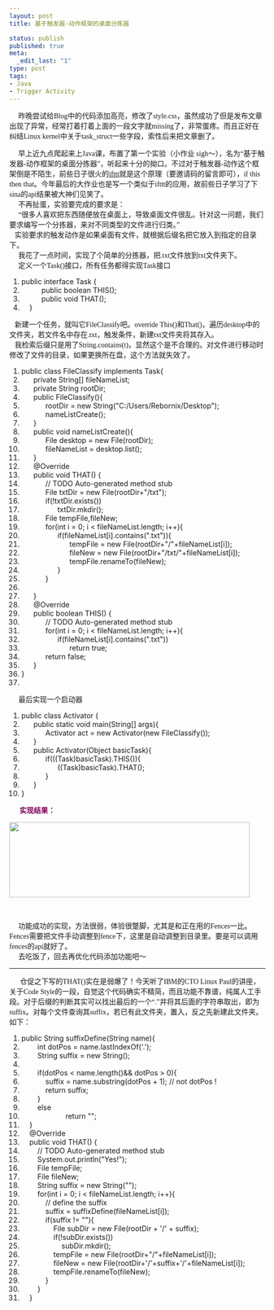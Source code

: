 ```yaml
--- 
layout: post
title: 基于触发器-动作框架的桌面分拣器

status: publish
published: true
meta: 
  _edit_last: "1"
type: post
tags: 
- Java
- Trigger Activity
---
```

<span style="font-family: 微软雅黑;">     昨晚尝试给Blog中的代码添加高亮，修改了style.css，虽然成功了但是发布文章出现了异常，经常打着打着上面的一段文字就missing了，非常蛋疼。而且正好在纠结Linux kernel中关于task_struct一些字段，索性后来把文章删了。</span>
<div><span style="font-family: 微软雅黑;">     早上近九点爬起来上Java课，布置了第一个实验（小作业 sigh～），名为“基于触发器-动作框架的桌面分拣器”，听起来十分的拗口。不过对于触发器-动作这个框架倒是不陌生，前些日子很火的<a href="http://www.ifttt.com" target="_blank">ifttt</a>就是这个原理（要邀请码的留言即可），if this then that。今年最后的大作业也是写一个类似于ifttt的应用，故前些日子学习了下sina的api结果被大神们见笑了。</span></div>
<div><span style="font-family: 微软雅黑;">     不再扯蛋，实验要完成的要求是：</span></div>
<div><span style="font-family: 微软雅黑;">     “很多人喜欢把东西随便放在桌面上，导致桌面文件很乱。针对这一问题，我们要求编写一个分拣器，来对不同类型的文件进行归类。”</span></div>
<div><span style="font-family: 微软雅黑;">   实验要求的触发动作是如果桌面有文件，就根据后缀名把它放入到指定的目录下。<!--more--></span></div>
<div><span style="font-family: 微软雅黑;">     我花了一点时间，实现了个简单的分拣器，把.txt文件放到txt文件夹下。</span></div>
<div><span style="font-family: 微软雅黑;">     定义一个Task()接口，所有任务都得实现Task接口</span></div>
<div class="dp-highlighter">
<ol class="dp-j">
	<li class="alt"><span><span class="keyword">public</span><span> </span><span class="keyword">interface</span><span> Task {   </span></span></li>
	<li><span>          </span><span class="keyword">public</span><span> </span><span class="keyword">boolean</span><span> THIS();   </span></li>
	<li class="alt"><span>          </span><span class="keyword">public</span><span> </span><span class="keyword">void</span><span> THAT();   </span></li>
	<li><span>    }   </span></li>
</ol>
</div>
<div align="left"><span style="font-family: 微软雅黑;">   新建一个任务，就叫它FileClassify吧。override This()和That()，遍历desktop中的文件夹，若文件名中存在.txt，触发条件，新建txt文件夹将其存入。</span></div>
<div align="left"><span style="font-family: 微软雅黑;">   我检索后缀只是用了String.contains(t)，显然这个是不合理的。对文件进行移动时修改了文件的目录，如果更换所在盘，这个方法就失效了。</span></div>
<div class="dp-highlighter">
<ol class="dp-j">
	<li class="alt"><span><span class="keyword">public</span><span> </span><span class="keyword">class</span><span> FileClassify </span><span class="keyword">implements</span><span> Task{   </span></span></li>
	<li><span>      </span><span class="keyword">private</span><span> String[] fileNameList;   </span></li>
	<li class="alt"><span>      </span><span class="keyword">private</span><span> String rootDir;   </span></li>
	<li><span>      </span><span class="keyword">public</span><span> FileClassify(){   </span></li>
	<li class="alt"><span>            rootDir = </span><span class="keyword">new</span><span> String(</span><span class="string">"C:/Users/Rebornix/Desktop"</span><span>);   </span></li>
	<li><span>            nameListCreate();   </span></li>
	<li class="alt"><span>      }   </span></li>
	<li><span>      </span><span class="keyword">public</span><span> </span><span class="keyword">void</span><span> nameListCreate(){   </span></li>
	<li class="alt"><span>            File desktop = </span><span class="keyword">new</span><span> File(rootDir);   </span></li>
	<li><span>            fileNameList = desktop.list();   </span></li>
	<li class="alt"><span>      }   </span></li>
	<li><span>      </span><span class="annotation">@Override</span><span>  </span></li>
	<li class="alt"><span>      </span><span class="keyword">public</span><span> </span><span class="keyword">void</span><span> THAT() {   </span></li>
	<li><span>            </span><span class="comment">// TODO Auto-generated method stub </span><span>  </span></li>
	<li class="alt"><span>            File txtDir = </span><span class="keyword">new</span><span> File(rootDir+</span><span class="string">"/txt"</span><span>);   </span></li>
	<li><span>            </span><span class="keyword">if</span><span>(!txtDir.exists())   </span></li>
	<li class="alt"><span>                  txtDir.mkdir();   </span></li>
	<li><span>            File tempFile,fileNew;   </span></li>
	<li class="alt"><span>            </span><span class="keyword">for</span><span>(</span><span class="keyword">int</span><span> i = </span><span class="number">0</span><span>; i &lt; fileNameList.length; i++){   </span></li>
	<li><span>                  </span><span class="keyword">if</span><span>(fileNameList[i].contains(</span><span class="string">".txt"</span><span>)){   </span></li>
	<li class="alt"><span>                        tempFile = </span><span class="keyword">new</span><span> File(rootDir+</span><span class="string">"/"</span><span>+fileNameList[i]);   </span></li>
	<li><span>                        fileNew = </span><span class="keyword">new</span><span> File(rootDir+</span><span class="string">"/txt/"</span><span>+fileNameList[i]);   </span></li>
	<li class="alt"><span>                        tempFile.renameTo(fileNew);   </span></li>
	<li><span>                  }   </span></li>
	<li class="alt"><span>            }   </span></li>
	<li><span>               </span></li>
	<li class="alt"><span>      }   </span></li>
	<li><span>      </span><span class="annotation">@Override</span><span>  </span></li>
	<li class="alt"><span>      </span><span class="keyword">public</span><span> </span><span class="keyword">boolean</span><span> THIS() {   </span></li>
	<li><span>            </span><span class="comment">// TODO Auto-generated method stub </span><span>  </span></li>
	<li class="alt"><span>            </span><span class="keyword">for</span><span>(</span><span class="keyword">int</span><span> i = </span><span class="number">0</span><span>; i &lt; fileNameList.length; i++){   </span></li>
	<li><span>                  </span><span class="keyword">if</span><span>(fileNameList[i].contains(</span><span class="string">".txt"</span><span>))   </span></li>
	<li class="alt"><span>                        </span><span class="keyword">return</span><span> </span><span class="keyword">true</span><span>;   </span></li>
	<li><span>            </span><span class="keyword">return</span><span> </span><span class="keyword">false</span><span>;   </span></li>
	<li class="alt"><span>      }   </span></li>
	<li><span>}   </span></li>
	<li class="alt"><span>  </span></li>
</ol>
</div>
<div align="left">
<div align="left"> <span style="font-family: 微软雅黑;">    最后实现一个启动器</span></div>
<div class="dp-highlighter">
<ol class="dp-j">
	<li class="alt"><span><span class="keyword">public</span><span> </span><span class="keyword">class</span><span> Activator {   </span></span></li>
	<li><span>      </span><span class="keyword">public</span><span> </span><span class="keyword">static</span><span> </span><span class="keyword">void</span><span> main(String[] args){   </span></li>
	<li class="alt"><span>            Activator act = </span><span class="keyword">new</span><span> Activator(</span><span class="keyword">new</span><span> FileClassify());   </span></li>
	<li><span>      }   </span></li>
	<li class="alt"><span>      </span><span class="keyword">public</span><span> Activator(Object basicTask){   </span></li>
	<li><span>            </span><span class="keyword">if</span><span>(((Task)basicTask).THIS()){   </span></li>
	<li class="alt"><span>                  ((Task)basicTask).THAT();   </span></li>
	<li><span>            }   </span></li>
	<li class="alt"><span>      }   </span></li>
	<li><span>}  </span></li>
</ol>
</div>
<div align="left">
<div align="left"><span style="color: #7f0055;"><strong>      实现结果： </strong></span></div>
<div align="left">

<span><a href="http://rebornix.com/wp-content/uploads/rebornix.com/2011/10/filter.jpg"><img class="aligncenter size-full wp-image-104" title="filter" src="http://rebornix.com/wp-content/uploads/rebornix.com/2011/10/filter.jpg" alt="" width="473" height="148" /></a></span>

&nbsp;

</div>
<div align="left"><span style="font-family: 微软雅黑;">     功能成功的实现，方法很弱，体验很蹩脚，尤其是和正在用的Fences一比。Fences需要把文件手动调整到fence下，这里是自动调整到目录里。要是可以调用fences的api就好了。</span></div>
<div align="left"><span class="Apple-style-span" style="font-family: 微软雅黑;">     去吃饭了，回去再优化代码添加功能吧～</span></div>

<hr />

<div style="font-family: 微软雅黑;" align="left">      仓促之下写的THAT()实在是弱爆了！今天听了IBM的CTO Linux Paul的讲座，关于Code Style的一段，自觉这个代码确实不精简，而且功能不靠谱，纯属人工手段。对于后缀的判断其实可以找出最后的一个“.”并将其后面的字符串取出，即为suffix。对每个文件查询其suffix，若已有此文件夹，置入，反之先新建此文件夹。如下：</div>
<div class="dp-highlighter">
<ol class="dp-j">
	<li class="alt"><span><span class="keyword">public</span><span> String suffixDefine(String name){   </span></span></li>
	<li><span>        </span><span class="keyword">int</span><span> dotPos = name.lastIndexOf(</span><span class="string">'.'</span><span>);    </span></li>
	<li class="alt"><span>        String suffix = </span><span class="keyword">new</span><span> String();   </span></li>
	<li><span>           </span></li>
	<li class="alt"><span>        </span><span class="keyword">if</span><span>(dotPos &lt; name.length()&amp;&amp; dotPos &gt; </span><span class="number">0</span><span>){   </span></li>
	<li><span>            suffix = name.substring(dotPos + </span><span class="number">1</span><span>); </span><span class="comment">// not dotPos !  </span><span>  </span></li>
	<li class="alt"><span>            </span><span class="keyword">return</span><span> suffix;   </span></li>
	<li><span>        }   </span></li>
	<li class="alt"><span>        </span><span class="keyword">else</span><span>  </span></li>
	<li><span>                      </span><span class="keyword">return</span><span> </span><span class="string">""</span><span>;   </span></li>
	<li class="alt"><span>    }   </span></li>
	<li><span>    </span><span class="annotation">@Override</span><span>  </span></li>
	<li class="alt"><span>    </span><span class="keyword">public</span><span> </span><span class="keyword">void</span><span> THAT() {   </span></li>
	<li><span>        </span><span class="comment">// TODO Auto-generated method stub </span><span>  </span></li>
	<li class="alt"><span>        System.out.println(</span><span class="string">"Yes!"</span><span>);   </span></li>
	<li><span>        File tempFile;    </span></li>
	<li class="alt"><span>        File fileNew;   </span></li>
	<li><span>        String suffix = </span><span class="keyword">new</span><span> String(</span><span class="string">""</span><span>);   </span></li>
	<li class="alt"><span>        </span><span class="keyword">for</span><span>(</span><span class="keyword">int</span><span> i = </span><span class="number">0</span><span>; i &lt; fileNameList.length; i++){   </span></li>
	<li><span>            </span><span class="comment">// define the suffix </span><span>  </span></li>
	<li class="alt"><span>            suffix = suffixDefine(fileNameList[i]);   </span></li>
	<li><span>            </span><span class="keyword">if</span><span>(suffix != </span><span class="string">""</span><span>){   </span></li>
	<li class="alt"><span>                File subDir = </span><span class="keyword">new</span><span> File(rootDir + '/' + suffix);   </span></li>
	<li><span>                </span><span class="keyword">if</span><span>(!subDir.exists())   </span></li>
	<li class="alt"><span>                    subDir.mkdir();   </span></li>
	<li><span>                tempFile = </span><span class="keyword">new</span><span> File(rootDir+</span><span class="string">"/"</span><span>+fileNameList[i]);   </span></li>
	<li class="alt"><span>                fileNew = </span><span class="keyword">new</span><span> File(rootDir+'/'+suffix+'/'+fileNameList[i]);   </span></li>
	<li><span>                tempFile.renameTo(fileNew);   </span></li>
	<li class="alt"><span>            }   </span></li>
	<li><span>        }   </span></li>
	<li class="alt"><span>    }  </span></li>
</ol>
</div>
<div  style="font-family: 微软雅黑;>      当然，这个仅仅是Java的小作业，实现难度几乎没有，关键在于一个触发的思想。除了触发的算法要写的精妙，必不可少的就是各个应用的API，否则老是分拣器必然没意思。我比较喜欢的是Sina Weibo 和 Evernote的API，后者调用的机制可能略显复杂，但原理相同。用户授权都是使用OAuth 2.0 .我只是先弱弱的使用weibo的SDK，把分拣之后的文件名发条微博，其他的以后再试。包括JavaScript版本。</div>
</div>
</div>
